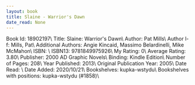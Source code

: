 ```yaml
---
layout: book
title: Slaine - Warrior's Dawn
date_read: None
---
```


Book Id: 18902197\ 
Title: Slaine: Warrior's Dawn\ 
Author: Pat Mills\ 
Author l-f: Mills, Pat\ 
Additional Authors: Angie Kincaid, Massimo Belardinelli, Mike McMahon\ 
ISBN: \ 
ISBN13: 9781849975926\ 
My Rating: 0\ 
Average Rating: 3.80\ 
Publisher: 2000 AD Graphic Novels\ 
Binding: Kindle Edition\ 
Number of Pages: 208\ 
Year Published: 2013\ 
Original Publication Year: 2005\ 
Date Read: \ 
Date Added: 2020/10/21\ 
Bookshelves: kupka-wstydu\ 
Bookshelves with positions: kupka-wstydu (#1858)\ 

